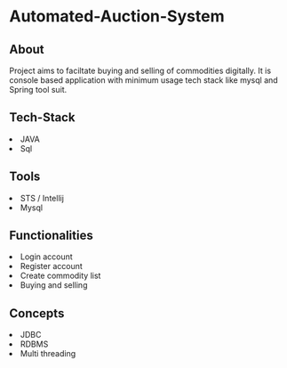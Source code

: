 # Automated-Auction-System

<h2>About</h2>
Project aims to faciltate buying and selling of commodities digitally. It is console based application with minimum usage tech stack like mysql and Spring tool suit.





<h2>Tech-Stack</h2>
<li>JAVA</li>
<li>Sql</li>



<h2>Tools</h2>
<li>STS / Intellij</li>
<li>Mysql</li>


<h2>Functionalities</h2>
<li>Login account</li>
<li>Register account</li>
<li>Create commodity list</li>
<li>Buying and selling</li>


<h2>Concepts</h2>
<li>JDBC</li>
<li>RDBMS</li>
<li>Multi threading</li>
